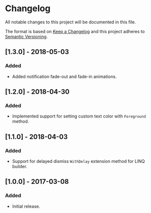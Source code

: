 # Changelog
All notable changes to this project will be documented in this file.

The format is based on [Keep a Changelog](http://keepachangelog.com/en/1.0.0/)
and this project adheres to [Semantic Versioning](http://semver.org/spec/v2.0.0.html).

## [1.3.0] - 2018-05-03
### Added
- Added notification fade-out and fade-in animations.

## [1.2.0] - 2018-04-30
### Added
- Implemented support for setting custom text color with `Foreground` method.

## [1.1.0] - 2018-04-03
### Added
- Support for delayed dismiss `WithDelay` extension method for LINQ builder.

## [1.0.0] - 2017-03-08
### Added
- Initial release.
